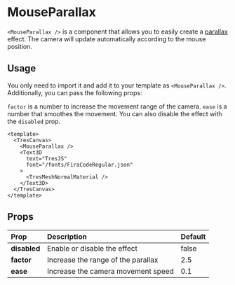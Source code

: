 # MouseParallax

<DocsDemo>
  <MouseParallaxDemo />
</DocsDemo>

`<MouseParallax />` is a component that allows you to easily create a [parallax](https://en.wikipedia.org/wiki/Parallax) effect. The camera will update automatically according to the mouse position.

## Usage

You only need to import it and add it to your template as `<MouseParallax />`. Additionally, you can pass the following props:

`factor` is a number to increase the movement range of the camera. `ease` is a number that smoothes the movement. You can also disable the effect with the `disabled` prop.

```vue
<template>
  <TresCanvas>
    <MouseParallax />
    <Text3D
      text="TresJS"
      font="/fonts/FiraCodeRegular.json"
    >
      <TresMeshNormalMaterial />
    </Text3D>
  </TresCanvas>
</template>
```

## Props

| Prop         | Description                                             | Default |
| :----------- | :------------------------------------------------------ | ------- |
| **disabled** | Enable or disable the effect                            | false   |
| **factor**   | Increase the range of the parallax                      | 2.5     |
| **ease**     | Increase the camera movement speed                      | 0.1     |
